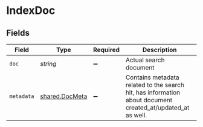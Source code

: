 # IndexDoc


## Fields

| Field                                                                                                      | Type                                                                                                       | Required                                                                                                   | Description                                                                                                |
| ---------------------------------------------------------------------------------------------------------- | ---------------------------------------------------------------------------------------------------------- | ---------------------------------------------------------------------------------------------------------- | ---------------------------------------------------------------------------------------------------------- |
| `doc`                                                                                                      | *string*                                                                                                   | :heavy_minus_sign:                                                                                         | Actual search document                                                                                     |
| `metadata`                                                                                                 | [shared.DocMeta](../../models/shared/docmeta.md)                                                           | :heavy_minus_sign:                                                                                         | Contains metadata related to the search hit, has information about document created_at/updated_at as well. |